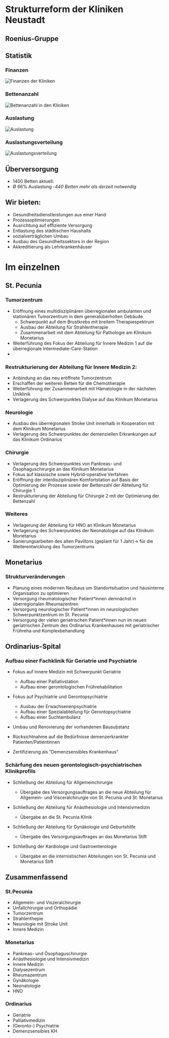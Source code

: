 # Strukturreform der Kliniken Neustadt
## Roenius-Gruppe

## Statistik

### Finanzen
![Finanzen der Kliniken](Finanzen.png)
### Bettenanzahl
![Bettenanzahl in den Kliniken](Betten.png)
### Auslastung
![Auslastung](Auslastung.png)
### Auslastungsverteilung
![Auslastungsverteilung](Auslastungsverteilung.png)
## Überversorgung


- 1400 Betten aktuell:
- Ø 66% Auslastung
-_440 Betten mehr als derzeit notwendig_


## Wir bieten:
- Gesundheitsdienstleistungen aus einer Hand
- Prozessoptimierungen
- Ausrichtung auf effiziente Versorgung
- Entlastung des städtischen Haushalts
- sozialverträglichen Umbau
- Ausbau des Gesundheitssektors in der Region
- Akkreditierung als Lehrkrankenhäuser

# Im einzelnen

## St. Pecunia

### Tumorzentrum
- Eröffnung eines multidisziplinären überregionalen ambulanten und stationären Tumorzentrum in dem generalüberholten Gebäude 
  - Schwerpunkt auf dem Brustkrebs mit breitem Therapiespektrum
  - Ausbau der Abteilung für Strahlentherapie
  - Zusammenarbeit mit dem Abteilung für Pathologie am Klinikum Monetarius
- Weiterführung des Fokus der Abteilung für Innere Medizin 1 auf die überregionale Intermediate-Care-Station
- 
### Restrukturierung der Abteilung für Innere Medizin 2:
- Anbindung an das neu eröffnete Tumorzentrum
- Erschaffen der weiteren Betten für die Chemotherapie
- Weiterführung der Zusammenarbeit mit Hämatologie in der nächsten Uniklinik
- Verlagerung des Schwerpunktes Dialyse auf das Klinikum Monetarius

### Neurologie

- Ausbau des überregionalen Stroke Unit innerhalb in Kooperation mit dem Klinikum Monetarius
- Verlagerung des Schwerpunktes der demenziellen Erkrankungen auf das Klinikum Ordinarius

### Chirurgie

- Verlagerung des Schwerpunktes von Pankreas- und Ösophaguschirurgie an das Klinikum Monetarius 
- Fokus auf klassische sowie Hybrid-operative Verfahren
- Eröffnung der interdisziplinären Komfortstation auf Basis der Optimierung der Prozesse sowie der Bettenzahl der Abteilung für Chirurgie 1
- Restrukturierung der Abteilung für Chirurgie 2 mit der Optimierung der Bettenzahl

### Weiteres
- Verlagerung der Abteilung für HNO an Klinikum Monetarius
- Verlagerung des Schwerpunktes der Neonatologie auf das Klinikum Monetarius 
- Sanierungsarbeiten des alten Pavillons (geplant für 1 Jahr)-> für die Weiterentwicklung des Tumorzentrums

## Monetarius

### Strukturveränderungen

- Planung eines modernen Neubaus um Standortsituation und hausinterne Organisation zu optimieren
- Versorgung rheumatologischer Patient*innen demnächst in überregionalen Rheumazentren 
- Versorgung neurologischer Patient*innen im neurologischen Schwerpunktzentrum im St. Pecunia
- Versorgung der vielen geriatrischen Patient*innen nun im neuen geriatrischen Zentrum des Ordinarius Krankenhauses mit geriatrischer Frühreha und Komplexbehandlung

## Ordinarius-Spital

### Aufbau einer Fachklinik für Geriatrie und Psychiatrie

- Fokus auf Innere Medizin mit Schwerpunkt Geriatrie
  - Aufbau einer Palliativstation
  - Aufbau einer gerontologischen Frührehabilitation

- Fokus auf Psychiatrie und Gerontopsychiatrie
  - Ausbau der Erwachsenenpsychiatrie
  - Aufbau einer Spezialabteilung für Gerontopsychiatrie
  - Aufbau einer Suchtambulanz

- Umbau und Renovierung der vorhandenen Bausubstanz
- Rücksichtnahme auf die Bedürfnisse demenzerkrankter Patienten/Patientinnen
- Zertifizierung als “Demenzsensibles Krankenhaus”


### Schärfung des neuen gerontologisch-psychiatrischen Klinikprofils

- Schließung der Abteilung für Allgemeinchirurgie
  - Übergabe des Versorgungsauftrages an die neue Abteilung für Allgemein- und Visceralchirurgie von St. Pecunia und St. Monetarius

- Schließung der Abteilung für Anästhesiologie und Intensivmedizin
  - Übergabe an die St. Pecunia Klinik

- Schließung der Abteilung für Gynäkologie und Geburtshilfe
  - Übergabe des Versorgungsauftrages an das Monetarius Stift 

- Schließung der Kardiologie und Gastroenterologie
  - Übergabe an die internistischen Abteilungen von St. Pecunia und Monetarius Stift 


## Zusammenfassend

### St.Pecunia

- Allgemein- und Viszeralchirurgie
- Unfallchirurgie und Orthopädie
- Tumorzentrum
- Strahlenthepie
- Neurologie mit Stroke Unit
- Innere Medizin

### Monetarius
- Pankreas- und Ösophaguschirurgie
- Anästhesiologie und Intensivmedizin
- Innere Medizin
- Dialysezentrum
- Rheumazentrum
- Gynäkologie
- Neonatologie
- HNO

### Ordinarius

- Geriatrie
- Palliativmedizin
- (Geronto-) Psychiatrie
- Demenzsensibles KH


